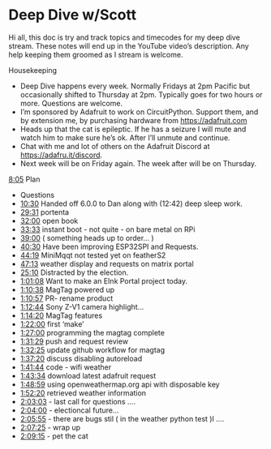 # Deep Dive w/Scott


Hi all, this doc is try and track topics and timecodes for my deep dive stream. These notes will end up in the YouTube video’s description. Any help keeping them groomed as I stream is welcome.


Housekeeping
* Deep Dive happens every week. Normally Fridays at 2pm Pacific but occasionally shifted to Thursday at 2pm. Typically goes for two hours or more. Questions are welcome.
* I’m sponsored by Adafruit to work on CircuitPython. Support them, and by extension me, by purchasing hardware from https://adafruit.com
* Heads up that the cat is epileptic. If he has a seizure I will mute and watch him to make sure he’s ok. After I’ll unmute and continue.
* Chat with me and lot of others on the Adafruit Discord at https://adafru.it/discord.
* Next week will be on Friday again. The week after will be on Thursday.


[8:05](https://www.youtube.com/watch?v=cOctKahBuDU&t=485) Plan
* Questions
* [10:30](https://www.youtube.com/watch?v=cOctKahBuDU&t=630) Handed off 6.0.0 to Dan along with (12:42)  deep sleep work.
* [29:31](https://www.youtube.com/watch?v=cOctKahBuDU&t=1771) portenta
* [32:00](https://www.youtube.com/watch?v=cOctKahBuDU&t=1920) open book
* [33:33](https://www.youtube.com/watch?v=cOctKahBuDU&t=2013) instant boot - not quite - on bare metal on RPi
* [39:00](https://www.youtube.com/watch?v=cOctKahBuDU&t=2340) ( something heads up to order… )
* [40:30](https://www.youtube.com/watch?v=cOctKahBuDU&t=2430) Have been improving ESP32SPI and Requests.
* [44:19](https://www.youtube.com/watch?v=cOctKahBuDU&t=2659) MiniMqqt not tested yet on featherS2
* [47:13](https://www.youtube.com/watch?v=cOctKahBuDU&t=2833) weather display and requests on matrix portal
* [25:10](https://www.youtube.com/watch?v=cOctKahBuDU&t=1510) Distracted by the election.
* [1:01:08](https://www.youtube.com/watch?v=cOctKahBuDU&t=3668) Want to make an EInk Portal project today.
* [1:10:38](https://www.youtube.com/watch?v=cOctKahBuDU&t=4238) MagTag powered up
* [1:10:57](https://www.youtube.com/watch?v=cOctKahBuDU&t=4257) PR- rename product
* [1:12:44](https://www.youtube.com/watch?v=cOctKahBuDU&t=4364) Sony Z-V1 camera highlight…
* [1:14:20](https://www.youtube.com/watch?v=cOctKahBuDU&t=4460) MagTag features
* [1:22:00](https://www.youtube.com/watch?v=cOctKahBuDU&t=4920) first ‘make’
* [1:27:00](https://www.youtube.com/watch?v=cOctKahBuDU&t=5220) programming the magtag complete
* [1:31:29](https://www.youtube.com/watch?v=cOctKahBuDU&t=5489) push and request review
* [1:32:25](https://www.youtube.com/watch?v=cOctKahBuDU&t=5545) update github workflow for magtag
* [1:37:20](https://www.youtube.com/watch?v=cOctKahBuDU&t=5840) discuss disabling autoreload
* [1:41:44](https://www.youtube.com/watch?v=cOctKahBuDU&t=6104) code - wifi weather
* [1:43:34](https://www.youtube.com/watch?v=cOctKahBuDU&t=6214) download latest adafruit request
* [1:48:59](https://www.youtube.com/watch?v=cOctKahBuDU&t=6539) using openweathermap.org api with disposable key
* [1:52:20](https://www.youtube.com/watch?v=cOctKahBuDU&t=6740) retrieved weather information
* [2:03:03](https://www.youtube.com/watch?v=cOctKahBuDU&t=7383) - last call for questions ….
* [2:04:00](https://www.youtube.com/watch?v=cOctKahBuDU&t=7440) - electioncal future…
* [2:05:55](https://www.youtube.com/watch?v=cOctKahBuDU&t=7555) - there are bugs stil ( in the weather python test )l ….
* [2:07:25](https://www.youtube.com/watch?v=cOctKahBuDU&t=7645) - wrap up
* [2:09:15](https://www.youtube.com/watch?v=cOctKahBuDU&t=7755) - pet the cat
